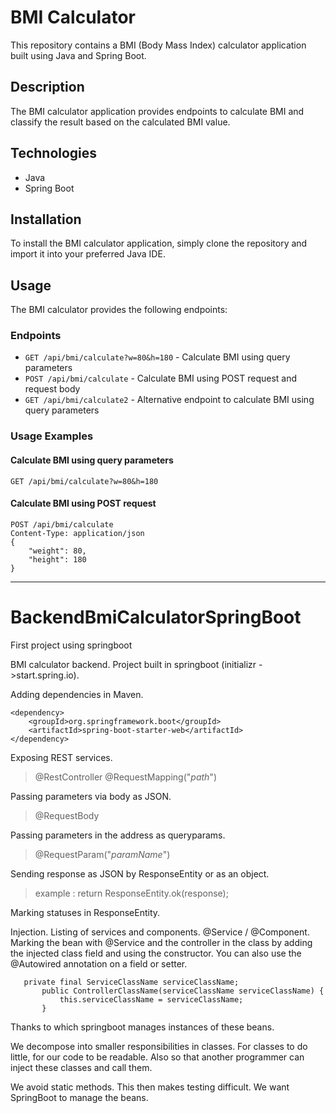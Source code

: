 
# BMI Calculator

This repository contains a BMI (Body Mass Index) calculator application built using Java and Spring Boot.

## Description

The BMI calculator application provides endpoints to calculate BMI and classify the result based on the calculated BMI value.

## Technologies

- Java
- Spring Boot

## Installation

To install the BMI calculator application, simply clone the repository and import it into your preferred Java IDE.

## Usage

The BMI calculator provides the following endpoints:

### Endpoints

- `GET /api/bmi/calculate?w=80&h=180` - Calculate BMI using query parameters
- `POST /api/bmi/calculate` - Calculate BMI using POST request and request body
- `GET /api/bmi/calculate2` - Alternative endpoint to calculate BMI using query parameters

### Usage Examples

#### Calculate BMI using query parameters

```http
GET /api/bmi/calculate?w=80&h=180
```

#### Calculate BMI using POST request

```http
POST /api/bmi/calculate
Content-Type: application/json
{
    "weight": 80,
    "height": 180
}
```

-------------------------------

# BackendBmiCalculatorSpringBoot
First project using springboot

BMI calculator backend. Project built in springboot (initializr ->start.spring.io). 

Adding dependencies in Maven.
```
<dependency>
	<groupId>org.springframework.boot</groupId>
	<artifactId>spring-boot-starter-web</artifactId>
</dependency>
```    
Exposing REST services.
  >@RestController
  >@RequestMapping("*path*")
  
Passing parameters via body as JSON. 

>  @RequestBody

Passing parameters in the address as queryparams. 

>  @RequestParam("*paramName*")

Sending response as JSON by ResponseEntity or as an object. 

>  example : return ResponseEntity.ok(response);

Marking statuses in ResponseEntity. 

Injection. Listing of services and components. @Service / @Component. 
Marking the bean with @Service and the controller in the class by adding the injected class field and using the constructor.
You can also use the @Autowired annotation on a field or setter.
```
   private final ServiceClassName serviceClassName;
       public ControllerClassName(serviceClassName serviceClassName) {
           this.serviceClassName = serviceClassName;
       }
```
Thanks to which springboot manages instances of these beans.

We decompose into smaller responsibilities in classes.
For classes to do little, for our code to be readable. 
Also so that another programmer can inject these classes and call them. 

We avoid static methods. 
This then makes testing difficult. 
We want SpringBoot to manage the beans.
